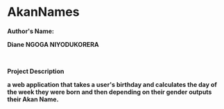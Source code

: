 # AkanNames
<b><p>Author's Name:</p>  <b/> <p> Diane NGOGA NIYODUKORERA</p><br>
  <b><p>Project Description</p></b> <p>a web application that takes a user's birthday and calculates the day of the week they were born and then depending on their gender outputs their Akan Name. </p>
  
